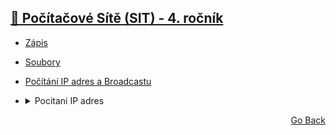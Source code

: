 ## <a href="./..">🔌 Počítačové Sítě (SIT) - 4. ročník</a>

- <a href="./ZÁPIS.md">Zápis</a>
- <a href="./soubory">Soubory</a>
- <a href="./4_POCITANI_IP_BROADCAST.txt">Počítání IP adres a Broadcastu</a>
- <details>
    <summary>Pocitani IP adres</summary>
    
    ![image](https://user-images.githubusercontent.com/83291717/189092158-07a91378-8708-43a3-8012-afef871c7c46.png)
    
  </details>


<p align="right">
  <a href="./..">Go Back</a>
</p>
